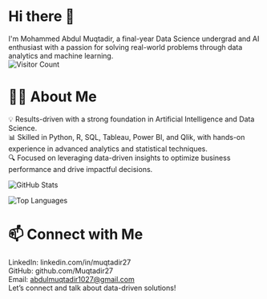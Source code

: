 # Hi there 👋
I'm Mohammed Abdul Muqtadir, a final-year Data Science undergrad and AI enthusiast with a passion for solving real-world problems through data analytics and machine learning.   
![Visitor Count](https://visitor-badge.glitch.me/badge?page_id=Muqtadir27.Muqtadir27)   

# 👨‍💻 About Me
💡 Results-driven with a strong foundation in Artificial Intelligence and Data Science.    
📊 Skilled in Python, R, SQL, Tableau, Power BI, and Qlik, with hands-on experience in advanced analytics and statistical techniques.   
🔍 Focused on leveraging data-driven insights to optimize business performance and drive impactful decisions.   




![GitHub Stats](https://github-readme-stats.vercel.app/api?username=Muqtadir27&show_icons=true&theme=radical)    


![Top Languages](https://github-readme-stats.vercel.app/api/top-langs/?username=Muqtadir27&layout=compact&theme=radical)   






# 📫 Connect with Me
LinkedIn: linkedin.com/in/muqtadir27    
GitHub: github.com/Muqtadir27    
Email: abdulmuqtadir1027@gmail.com    
Let’s connect and talk about data-driven solutions!     

